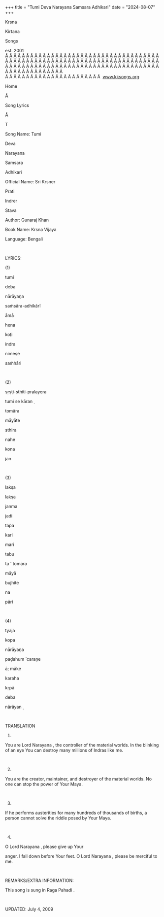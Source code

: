 +++ 
title = "Tumi Deva Narayana Samsara Adhikari"
date = "2024-08-07"
+++

Krsna
 
Kirtana
 
Songs

est. 2001
Â Â Â Â Â Â Â Â Â Â Â Â Â Â Â Â Â Â Â Â Â Â Â Â Â Â Â Â Â Â Â Â Â Â Â Â Â Â Â Â Â Â Â Â Â Â Â Â Â Â Â Â Â Â Â Â Â Â Â Â Â Â Â Â Â Â Â Â Â Â Â Â Â Â Â Â Â Â Â Â Â Â Â Â Â Â Â Â Â Â Â Â Â Â Â Â Â Â Â Â Â Â Â Â Â Â Â Â Â Â Â Â Â Â Â Â Â Â Â Â Â Â Â Â Â  
Â Â Â Â Â Â Â Â Â Â Â Â Â Â Â Â Â Â Â Â Â Â Â  
www.kksongs.org








Home


Ã 
 
Song Lyrics
 
Ã 
 
T


Song Name: 
Tumi
 
Deva
 
Narayana
 
Samsara


Adhikari


Official Name: Sri 
Krsner
 
Prati
 
Indrer
 
Stava


Author: 
Gunaraj
 Khan


Book Name: 
Krsna 
Vijaya


Language: 
Bengali


 


LYRICS:


(1)


tumi
 
deba
 
nārāyaṇa


saḿsāra-adhikārī


āmā
 
hena
 
koṭi


indra
 
nimeṣe
 
saḿhāri


 


(2)


sṛṣṭi-sthiti-pralayera
 
tumi
 se 
kāran
̣


tomāra
 
māyāte
 
sthira
 
nahe
 
kona


jan


 


(3)


lakṣa
 
lakṣa
 
janma
 
jadi
 
tapa
 
kari
 
mari


tabu
 
ta
' 
tomāra


māyā
 
bujhite
 
na
 
pāri


 


(4)


tyaja
 
kopa
 
nārāyaṇa


paḍahum
́ 
caraṇe


ā;
māke
 
karaha
 
kṛpā


deba
 
nārāyan
̣


 


TRANSLATION


1)
You are Lord 
Narayana
, the controller of the material
worlds. In the blinking of an eye 
You
 can destroy many
millions of 
Indras
 like me.


 


2)
You are the creator, maintainer, and destroyer of the material worlds. No one
can stop the power of Your Maya.


 


3)
If he performs austerities for many hundreds of thousands of births, a person
cannot solve the riddle posed by Your Maya.


 


4)
O Lord 
Narayana
, please give up 
Your

anger. I fall down before 
Your
 feet. O Lord 
Narayana
, please be merciful to me.


 


REMARKS/EXTRA INFORMATION:


This
song is sung in Raga 
Pahadi
.


 


UPDATED:
 July 4, 2009